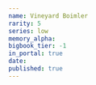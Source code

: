 ```yaml
---
name: Vineyard Boimler
rarity: 5
series: low
memory_alpha:
bigbook_tier: -1
in_portal: true
date:
published: true
---
```



